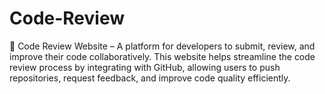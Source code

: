 # Code-Review
🚀 Code Review Website – A platform for developers to submit, review, and improve their code collaboratively. This website helps streamline the code review process by integrating with GitHub, allowing users to push repositories, request feedback, and improve code quality efficiently.
